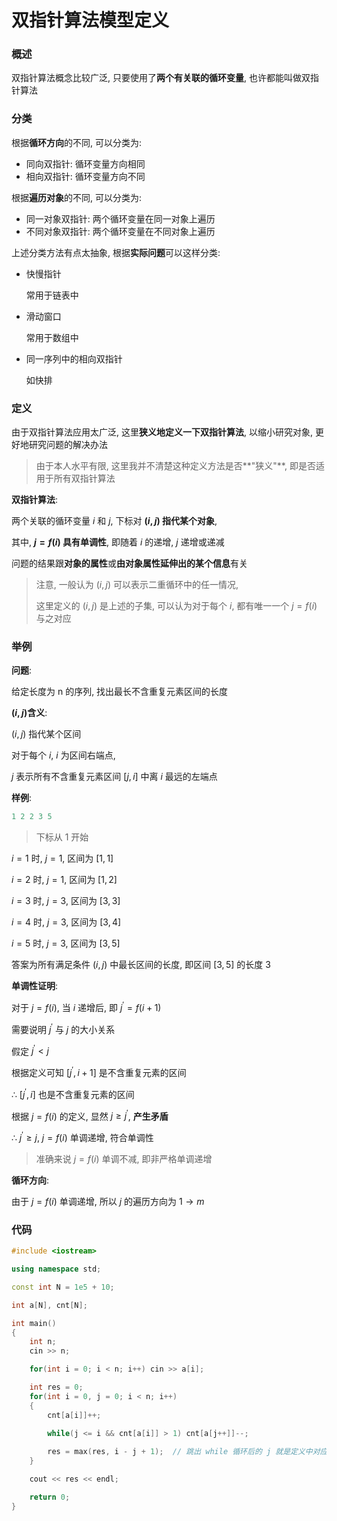 # 双指针算法模型定义

### 概述

双指针算法概念比较广泛, 只要使用了**两个有关联的循环变量**, 也许都能叫做双指针算法

### 分类

根据**循环方向**的不同, 可以分类为:

* 同向双指针: 循环变量方向相同
* 相向双指针: 循环变量方向不同

根据**遍历对象**的不同, 可以分类为:

* 同一对象双指针: 两个循环变量在同一对象上遍历
* 不同对象双指针: 两个循环变量在不同对象上遍历

上述分类方法有点太抽象, 根据**实际问题**可以这样分类:

* 快慢指针

  常用于链表中

* 滑动窗口

  常用于数组中

* 同一序列中的相向双指针

  如快排

### 定义

由于双指针算法应用太广泛, 这里**狭义地定义一下双指针算法**, 以缩小研究对象, 更好地研究问题的解决办法

> 由于本人水平有限, 这里我并不清楚这种定义方法是否**"狭义"**, 即是否适用于所有双指针算法

**双指针算法**: 

两个关联的循环变量 $i$ 和 $j$, 下标对 **$(i,j)$ 指代某个对象**, 

其中, **$j = f(i)$ 具有单调性**, 即随着 $i$ 的递增, $j$ 递增或递减

问题的结果跟**对象的属性**或**由对象属性延伸出的某个信息**有关

> 注意, 一般认为 $(i,j)$ 可以表示二重循环中的任一情况, 
>
> 这里定义的 $(i,j)$ 是上述的子集, 可以认为对于每个 $i$, 都有唯一一个 $j = f(i)$ 与之对应  

### 举例

**问题**: 

给定长度为 n 的序列, 找出最长不含重复元素区间的长度

**$(i,j)$含义**:

$(i,j)$ 指代某个区间

对于每个 $i$,  $i$ 为区间右端点,

$j$ 表示所有不含重复元素区间 $[j,i]$ 中离 $i$ 最远的左端点

**样例**:

```C++
1 2 2 3 5
```

> 下标从 1 开始

$i = 1$ 时, $j = 1$, 区间为 $[1,1]$

$i = 2$ 时, $j = 1$, 区间为 $[1,2]$

$i = 3$ 时, $j = 3$, 区间为 $[3,3]$

$i = 4$ 时, $j = 3$, 区间为 $[3,4]$

$i = 5$ 时, $j = 3$, 区间为 $[3,5]$

答案为所有满足条件 $(i,j)$ 中最长区间的长度, 即区间 $[3,5]$ 的长度 3

**单调性证明**:

对于 $j = f(i)$, 当 $i$ 递增后, 即 $j^{\prime} = f(i + 1)$

需要说明 $j^{\prime}$ 与 $j$ 的大小关系

假定 $j^{\prime} < j$

根据定义可知 $[j^{\prime},i+1]$ 是不含重复元素的区间

$\therefore$  $[j^{\prime},i]$ 也是不含重复元素的区间

根据 $j = f(i)$ 的定义, 显然 $j \geq j^{\prime}$, **产生矛盾**

$\therefore$  $j^{\prime} \geq j$, $j = f(i)$ 单调递增, 符合单调性

> 准确来说 $j = f(i)$ 单调不减, 即非严格单调递增

**循环方向**:

由于 $j = f(i)$ 单调递增, 所以 $j$ 的遍历方向为 $1\rightarrow m$

### 代码

```C++
#include <iostream>

using namespace std;

const int N = 1e5 + 10;

int a[N], cnt[N];

int main()
{
    int n;
    cin >> n;

    for(int i = 0; i < n; i++) cin >> a[i];

    int res = 0;
    for(int i = 0, j = 0; i < n; i++)
    {
        cnt[a[i]]++;

        while(j <= i && cnt[a[i]] > 1) cnt[a[j++]]--;
		
        res = max(res, i - j + 1);	// 跳出 while 循环后的 j 就是定义中对应 i 的那个 j, 可以用来筛选最终结果
    }

    cout << res << endl;

    return 0;
}
```

